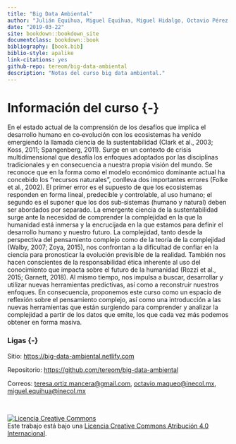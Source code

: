 ```yaml
--- 
title: "Big Data Ambiental"
author: "Julián Equihua, Miguel Equihua, Miguel Hidalgo, Octavio Pérez Maqueo, Oliver López, Teresa Ortiz"
date: "2019-03-22"
site: bookdown::bookdown_site
documentclass: bookdown::book
bibliography: [book.bib]
biblio-style: apalike
link-citations: yes
github-repo: tereom/big-data-ambiental
description: "Notas del curso big data ambiental."
---
```


# Información del curso {-}

En el estado actual de la comprensión de los desafíos que implica el desarrollo humano en
co‐evolución con los ecosistemas ha venido emergiendo la llamada ciencia de la sustentabilidad
(Clark et al., 2003; Koss, 2011; Spangenberg, 2011). Surge en un contexto de crisis
multidimensional que desafía los enfoques adoptados por las disciplinas tradicionales y en
consecuencia a nuestra propia visión del mundo. Se reconoce que en la forma como el modelo
económico dominante actual ha concebido los “recursos naturales”, conlleva dos importantes
errores (Folke et al., 2002). El primer error es el supuesto de que los ecosistemas responden en
forma lineal, predecible y controlable, al uso humano; el segundo es el suponer que los dos
sub‐sistemas (humano y natural) deben ser abordados por separado. La emergente ciencia de la
sustentabilidad surge ante la necesidad de comprender la complejidad en la que la humanidad
está inmersa y la encrucijada en la que estamos para definir el desarrollo humano y nuestro
futuro. La complejidad, tanto desde la perspectiva del pensamiento complejo como de la teoría de
la complejidad (Walby, 2007; Zoya, 2015), nos confrontan a la dificultad de confiar en la ciencia
para pronosticar la evolución previsible de la realidad. También nos hacen conscientes de la
responsabilidad ética inherente al uso del conocimiento que impacta sobre el futuro de la
humanidad (Rozzi et al., 2015; Garnett, 2018). Al mismo tiempo, nos impulsa a buscar, desarrollar
y utilizar nuevas herramientas predictivas, así como a reconstruir nuestros enfoques. En
consecuencia, proponemos este curso como un espacio de reflexión sobre el pensamiento
complejo, así como una introducción a las nuevas herramientas que están surgiendo para
comprender y analizar la complejidad a partir de los datos que emite, los que cada vez más
podemos obtener en forma masiva.

### Ligas {-}

Sitio: https://big-data-ambiental.netlify.com

Repositorio: https://github.com/tereom/big-data-ambiental

Correos: teresa.ortiz.mancera@gmail.com, octavio.maqueo@inecol.mx, miguel.equihua@inecol.mx


</br>

<a rel="license" href="http://creativecommons.org/licenses/by/4.0/"><img alt="Licencia Creative Commons" style="border-width:0" src="https://i.creativecommons.org/l/by/4.0/88x31.png" /></a><br />Este trabajo está bajo una <a rel="license" href="http://creativecommons.org/licenses/by/4.0/">Licencia Creative Commons Atribución 4.0 Internacional</a>.






